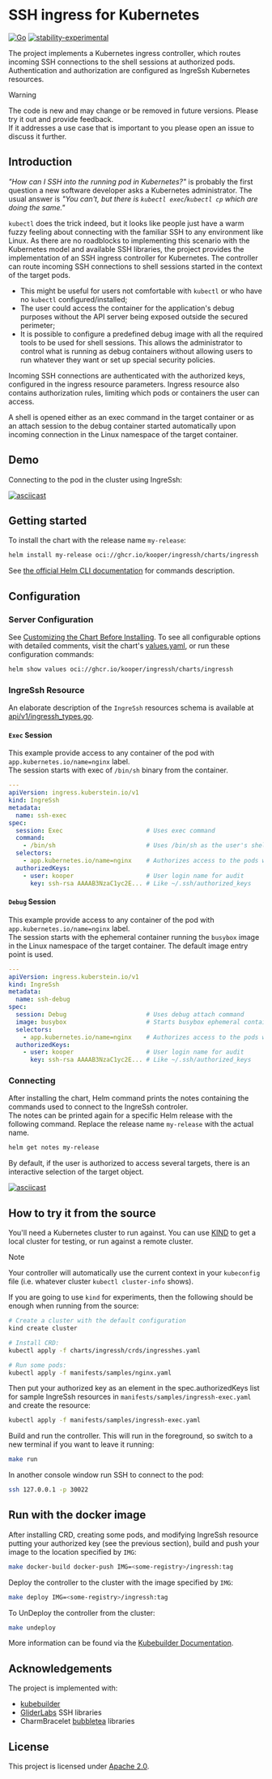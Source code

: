 # SSH ingress for Kubernetes

[![Go](https://github.com/Kooper/IngreSsh/actions/workflows/go.yml/badge.svg)](https://github.com/Kooper/IngreSsh/actions/workflows/go.yml)
[![stability-experimental](https://img.shields.io/badge/stability-experimental-orange.svg)](https://github.com/mkenney/software-guides/blob/master/STABILITY-BADGES.md#experimental)

The project implements a Kubernetes ingress controller, which routes incoming
SSH connections to the shell sessions at authorized pods. Authentication and
authorization are configured as IngreSsh Kubernetes resources.

> [!Warning]
> The code is new and may change or be removed in future versions. Please try it out and provide feedback.  
> If it addresses a use case that is important to you please open an issue to discuss it further.

## Introduction

_"How can I SSH into the running pod in Kubernetes?"_ is probably the first
question a new software developer asks a Kubernetes administrator. The usual
answer is _"You can't, but there is `kubectl exec`/`kubectl cp` which are doing
the same."_

`kubectl` does the trick indeed, but it looks like people just have a warm fuzzy
feeling about connecting with the familiar SSH to any environment like
Linux. As there are no roadblocks to implementing this scenario with the
Kubernetes model and available SSH libraries, the project provides the
implementation of an SSH ingress controller for Kubernetes. The controller
can route incoming SSH connections to shell sessions started in the
context of the target pods.

* This might be useful for users not comfortable with `kubectl` or who have no
  `kubectl` configured/installed;
* The user could access the container for the application's debug purposes
  without the API server being exposed outside the secured perimeter;
* It is possible to configure a predefined debug image with all the required
  tools to be used for shell sessions. This allows the administrator to control
  what is running as debug containers without allowing users to run whatever
  they want or set up special security policies.

Incoming SSH connections are authenticated with the authorized keys, configured
in the ingress resource parameters. Ingress resource also contains
authorization rules, limiting which pods or containers the user can
access.

A shell is opened either as an exec command in the target container or as an
attach session to the debug container started automatically upon incoming
connection in the Linux namespace of the target container.

## Demo

Connecting to the pod in the cluster using IngreSsh:

[![asciicast](https://asciinema.org/a/jefrygN6KZ5faiWoHjUfcEtkS.svg)](https://asciinema.org/a/jefrygN6KZ5faiWoHjUfcEtkS)

## Getting started

To install the chart with the release name `my-release`:

```sh
helm install my-release oci://ghcr.io/kooper/ingressh/charts/ingressh
```

See [the official Helm CLI documentation](https://helm.sh/docs/helm/) for commands description.

## Configuration

### Server Configuration

See [Customizing the Chart Before Installing](https://helm.sh/docs/intro/using_helm/#customizing-the-chart-before-installing).
To see all configurable options with detailed comments, visit the chart's [values.yaml](./charts/ingressh/values.yaml),
or run these configuration commands:

```sh
helm show values oci://ghcr.io/kooper/ingressh/charts/ingressh
```

### IngreSsh Resource

An elaborate description of the `IngreSsh` resources schema is available at [api/v1/ingressh_types.go](api/v1/ingressh_types.go).

#### `Exec` Session

This example provide access to any container of the pod with `app.kubernetes.io/name=nginx` label.  
The session starts with exec of `/bin/sh` binary from the container.

```yaml
---
apiVersion: ingress.kuberstein.io/v1
kind: IngreSsh
metadata:
  name: ssh-exec
spec:
  session: Exec                       # Uses exec command
  command:
    - /bin/sh                         # Uses /bin/sh as the user's shell
  selectors:
    - app.kubernetes.io/name=nginx    # Authorizes access to the pods with this label in the namespace of the resource
  authorizedKeys:
    - user: kooper                    # User login name for audit
      key: ssh-rsa AAAAB3NzaC1yc2E... # Like ~/.ssh/authorized_keys
```

#### `Debug` Session

This example provide access to any container of the pod with `app.kubernetes.io/name=nginx` label.  
The session starts with the ephemeral container running the `busybox` image
in the Linux namespace of the target container. The default image entry point is used.
 
```yaml
---
apiVersion: ingress.kuberstein.io/v1
kind: IngreSsh
metadata:
  name: ssh-debug
spec:
  session: Debug                      # Uses debug attach command
  image: busybox                      # Starts busybox ephemeral container to attach the user's shell
  selectors:
    - app.kubernetes.io/name=nginx    # Authorizes access to the pods with this label in the namespace of the resource
  authorizedKeys:
    - user: kooper                    # User login name for audit
      key: ssh-rsa AAAAB3NzaC1yc2E... # Like ~/.ssh/authorized_keys
```

### Connecting

After installing the chart, Helm command prints the notes containing the commands
used to connect to the IngreSsh controler.  
The notes can be printed again for a specific Helm release with the following command.
Replace the release name `my-release` with the actual name.

```sh
helm get notes my-release
```

By default, if the user is authorized to access several targets, there is an
interactive selection of the target object.

[![asciicast](https://asciinema.org/a/e2gJS70bNEQrwMXEIA64SkpR1.svg)](https://asciinema.org/a/e2gJS70bNEQrwMXEIA64SkpR1)

## How to try it from the source

You'll need a Kubernetes cluster to run against. You can use
[KIND](https://sigs.k8s.io/kind) to get a local cluster for testing, or run
against a remote cluster.

> [!Note]
> Your controller will automatically use the current context in your
> `kubeconfig` file (i.e. whatever cluster `kubectl cluster-info` shows).

If you are going to use `kind` for experiments, then the following should be
enough when running from the source:

```sh
# Create a cluster with the default configuration
kind create cluster

# Install CRD:
kubectl apply -f charts/ingressh/crds/ingresshes.yaml

# Run some pods:
kubectl apply -f manifests/samples/nginx.yaml
```

Then put your authorized key as an element in the spec.authorizedKeys list
for sample IngreSsh resources in `manifests/samples/ingressh-exec.yaml` and
create the resource:

```sh
kubectl apply -f manifests/samples/ingressh-exec.yaml
```

Build and run the controller. This will run in the foreground, so switch to a
new terminal if you want to leave it running:

```sh
make run
```

In another console window run SSH to connect to the pod:

```sh
ssh 127.0.0.1 -p 30022
```

## Run with the docker image

After installing CRD, creating some pods, and modifying IngreSsh resource
putting your authorized key (see the previous section),
build and push your image to the location specified by `IMG`:

```sh
make docker-build docker-push IMG=<some-registry>/ingressh:tag
```

Deploy the controller to the cluster with the image specified by `IMG`:

```sh
make deploy IMG=<some-registry>/ingressh:tag
```

To UnDeploy the controller from the cluster:

```sh
make undeploy
```

More information can be found via the [Kubebuilder Documentation](https://book.kubebuilder.io/introduction.html).

## Acknowledgements

The project is implemented with:

* [kubebuilder](https://book.kubebuilder.io/)
* [GliderLabs](https://github.com/gliderlabs/ssh) SSH libraries
* CharmBracelet [bubbletea](https://github.com/charmbracelet/bubbletea) libraries

## License

This project is licensed under [Apache 2.0](LICENSE).
